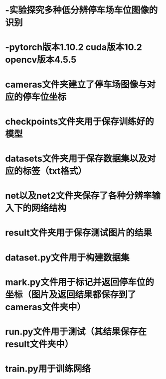 # -实验探究多种低分辨停车场车位图像的识别
# -pytorch版本1.10.2   cuda版本10.2    opencv版本4.5.5
# cameras文件夹建立了停车场图像与对应的停车位坐标
# checkpoints文件夹用于保存训练好的模型
# datasets文件夹用于保存数据集以及对应的标签（txt格式）
# net以及net2文件夹保存了各种分辨率输入下的网络结构
# result文件夹用于保存测试图片的结果
# dataset.py文件用于构建数据集
# mark.py文件用于标记并返回停车位的坐标（图片及返回结果都保存到了cameras文件夹中）
# run.py文件用于测试（其结果保存在result文件夹中）
# train.py用于训练网络
